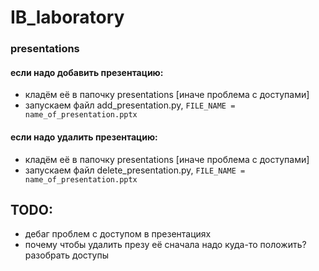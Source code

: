 # IB_laboratory

### presentations
#### если надо добавить презентацию:
* кладём её в папочку presentations [иначе проблема с доступами]
* запускаем файл add_presentation.py, ```FILE_NAME = name_of_presentation.pptx```


#### если надо удалить презентацию:
* кладём её в папочку presentations [иначе проблема с доступами]
* запускаем файл delete_presentation.py, ```FILE_NAME = name_of_presentation.pptx```




## TODO: 
* дебаг проблем с доступом в презентациях
* почему чтобы удалить презу её сначала надо куда-то положить? разобрать доступы